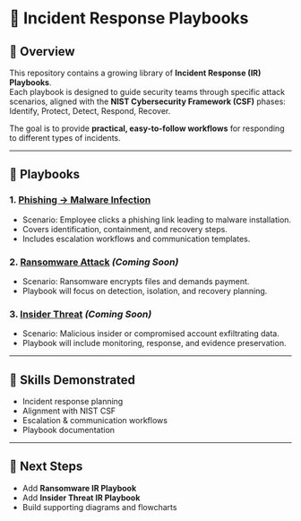 # 📄 Incident Response Playbooks

## 📌 Overview
This repository contains a growing library of **Incident Response (IR) Playbooks**.  
Each playbook is designed to guide security teams through specific attack scenarios, aligned with the **NIST Cybersecurity Framework (CSF)** phases: Identify, Protect, Detect, Respond, Recover.  

The goal is to provide **practical, easy-to-follow workflows** for responding to different types of incidents.

---

## 📂 Playbooks

### 1. [Phishing → Malware Infection](phishing-to-malware/README.md)
- Scenario: Employee clicks a phishing link leading to malware installation.  
- Covers identification, containment, and recovery steps.  
- Includes escalation workflows and communication templates.  

### 2. [Ransomware Attack](ransomware/README.md) *(Coming Soon)*  
- Scenario: Ransomware encrypts files and demands payment.  
- Playbook will focus on detection, isolation, and recovery planning.  

### 3. [Insider Threat](insider-threat/README.md) *(Coming Soon)*  
- Scenario: Malicious insider or compromised account exfiltrating data.  
- Playbook will include monitoring, response, and evidence preservation.  

---

## 🔑 Skills Demonstrated
- Incident response planning  
- Alignment with NIST CSF  
- Escalation & communication workflows  
- Playbook documentation  

---

## 🚀 Next Steps
- Add **Ransomware IR Playbook**  
- Add **Insider Threat IR Playbook**  
- Build supporting diagrams and flowcharts  

